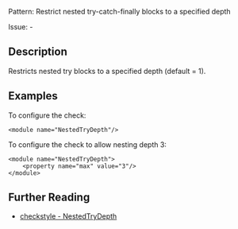 Pattern: Restrict nested try-catch-finally blocks to a specified depth

Issue: -

## Description

Restricts nested try blocks to a specified depth (default = 1). 

## Examples

To configure the check: 
    
    
    <module name="NestedTryDepth"/>
            

To configure the check to allow nesting depth 3: 
    
    
    <module name="NestedTryDepth">
        <property name="max" value="3"/>
    </module>

## Further Reading

* [checkstyle - NestedTryDepth](http://checkstyle.sourceforge.net/config_coding.html#NestedTryDepth)